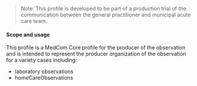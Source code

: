 >Note: This profile is developed to be part of a production trial of the communication between the general practitioner and municipal acute care team.


#### Scope and usage
This profile is a MedCom Core profile for the producer of the observation and is intended to represent the producer organization of the observation for a variety cases including:
* laboratory observations
* homeCareObservations